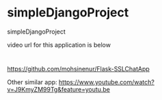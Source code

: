 # simpleDjangoProject
simpleDjangoProject

video url for this application is below
#
https://github.com/mohsinenur/Flask-SSLChatApp

Other similar app:
https://www.youtube.com/watch?v=J9KmyZM99Tg&feature=youtu.be
